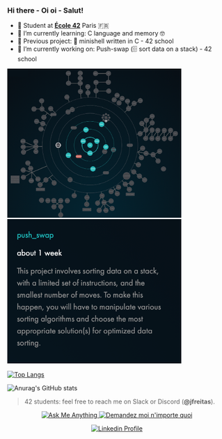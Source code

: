 ### Hi there - Oi oi - Salut! 

- 🥖 Student at [**École 42**](https://www.42.fr) Paris 🇫🇷
- 🍉 I’m currently learning: C language and memory 🤓
- 🧅 Previous project: 🐚 minishell written in C - 42 school
- 🥑 I’m currently working on: Push-swap (🗄 sort data on a stack) - 42 school
<img src="https://github.com/joycemacksuele/joycemacksuele/blob/main/pic_srcs/holygraph42.png" width=400 >

<img src="https://github.com/joycemacksuele/joycemacksuele/blob/main/pic_srcs/pushswap42.png" width=400 >





[![Top Langs](https://github-readme-stats.vercel.app/api/top-langs/?username=joycemacksuele)](https://github.com/anuraghazra/github-readme-stats)


![Anurag's GitHub stats](https://github-readme-stats.vercel.app/api?username=joycemacksuele&show_icons=true&theme=gotham&count_private=true&show_icons=true&hide_border=on&bg_color=f8f8f8&title_color=blue&text_color=383838&icon_color=blue)


> 42 students: feel free to reach me on Slack or Discord (**@jfreitas**).

<p align="center">
	<a href="mailto:jfreitas@student.42.fr">
		<img alt="Ask Me Anything" src="https://img.shields.io/badge/-Ask_me_anything-lightgray?style=flat&logo=Gmail&logoColor=383838&link=mailto:jfreitas@student.42.fr" />
	</a>
	<a href="mailto:jfreitas@student.42.fr">
		<img alt="Demandez moi n'importe quoi" src="https://img.shields.io/badge/-Demandez_moi_n'%20importe_quoi-lightgray?style=flat&logo=Gmail&logoColor=383838&link=mailto:jfreitas@student.42.fr" />
	</a>
	
</p>

<p align="center">
	<a href="https://www.linkedin.com/in/joycemacksuele/">
		<img alt="Linkedin Profile" src="https://img.shields.io/badge/-Linkedin_Profile-0072b1?style=flat&logo=Linkedin&logoColor=383838&link=https://www.linkedin.com/in/joycemacksuele/" />
	</a>
</p>
